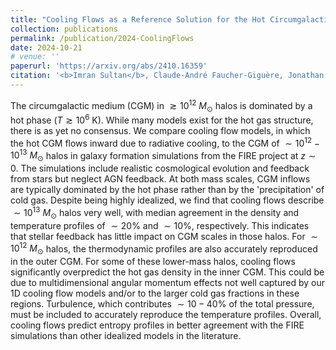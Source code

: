 ```yaml
---
title: "Cooling Flows as a Reference Solution for the Hot Circumgalactic Medium"
collection: publications
permalink: /publication/2024-CoolingFlows
date: 2024-10-21
# venue: ''
paperurl: 'https://arxiv.org/abs/2410.16359'
citation: '<b>Imran Sultan</b>, Claude-André Faucher-Giguère, Jonathan Stern, Shaked Rotshtein, Lindsey Byrne, Nastasha Wijers. 2024. arXiv:2410.16359 [astro-ph.GA]'
---
```

The circumgalactic medium (CGM) in $\gtrsim 10^{12}\ M_\odot$ halos is dominated by a hot phase ($T \gtrsim 10^{6}$ K). While many models exist for the hot gas structure, there is as yet no consensus. We compare cooling flow models, in which the hot CGM flows inward due to radiative cooling, to the CGM of $\sim 10^{12}-10^{13}\ M_\odot$ halos in galaxy formation simulations from the FIRE project at $z\sim0$. The simulations include realistic cosmological evolution and feedback from stars but neglect AGN feedback. At both mass scales, CGM inflows are typically dominated by the hot phase rather than by the 'precipitation' of cold gas. Despite being highly idealized, we find that cooling flows describe $\sim 10^{13}\ M_\odot$ halos very well, with median agreement in the density and temperature profiles of $\sim 20\%$ and $\sim 10\%$, respectively. This indicates that stellar feedback has little impact on CGM scales in those halos. For $\sim 10^{12}\ M_\odot$ halos, the thermodynamic profiles are also accurately reproduced in the outer CGM. For some of these lower-mass halos, cooling flows significantly overpredict the hot gas density in the inner CGM. This could be due to multidimensional angular momentum effects not well captured by our 1D cooling flow models and/or to the larger cold gas fractions in these regions. Turbulence, which contributes $\sim 10-40\%$ of the total pressure, must be included to accurately reproduce the temperature profiles. Overall, cooling flows predict entropy profiles in better agreement with the FIRE simulations than other idealized models in the literature.